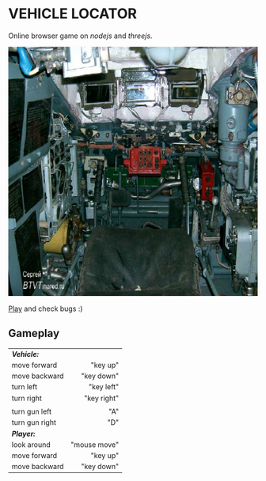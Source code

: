 
# VEHICLE LOCATOR 

Online browser game on *nodejs* and *threejs*.  
  
  
![pic](https://raw.githubusercontent.com/fire888/locator/master/jsScene/back.jpg)  
  
  
[Play](http://js.otrisovano.ru/tests/180316Locator/01) and check bugs :)

Gameplay
------------ 
||| 
| -------------------- | ------------------:|
| **_Vehicle:_**       |                    |
| move forward         | "key up"           |
| move backward        | "key down"         |
| turn left            | "key left"         |
| turn right           | "key right"        |
| 	                   |                    |
|turn gun left         | "A"                |  
|turn gun right        | "D"                |  
| **_Player:_**        |                    |
|look around           | "mouse move"       |  
|move forward          | "key up"           |
|move backward         | "key down"         |
